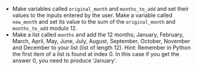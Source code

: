 -   Make variables called `original_month` and `months_to_add` and set their values to the inputs entered by the user.
    Make a variable called `new_month` and set its value to the sum of the `original_month` and `months_to_add` modulo 12.
-   Make a list called `months` and add the 12 months; January, February, March, April, May, June, July, August, September, October, November and December to your list (list of length 12).
    Hint: Remember in Python the first item of a list is found at index 0. In this case if you get the answer 0, you need to produce 'January'.
